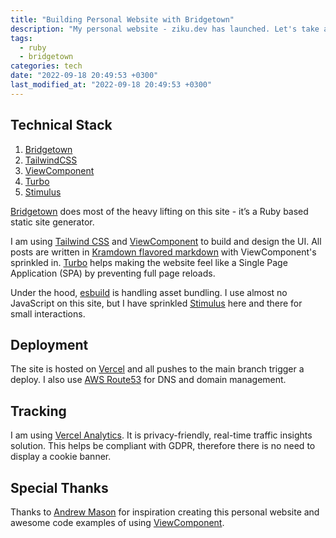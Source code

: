 ```yaml
---
title: "Building Personal Website with Bridgetown"
description: "My personal website - ziku.dev has launched. Let's take a look what is under the hood."
tags:
  - ruby
  - bridgetown
categories: tech
date: "2022-09-18 20:49:53 +0300"
last_modified_at: "2022-09-18 20:49:53 +0300"
---
```


## Technical Stack

1. [Bridgetown](https://www.bridgetownrb.com)
2. [TailwindCSS](https://tailwindcss.com/)
3. [ViewComponent](https://viewcomponent.org/)
4. [Turbo](https://turbo.hotwired.dev/)
5. [Stimulus](https://stimulus.hotwired.dev/)

[Bridgetown](https://www.bridgetownrb.com) does most of the heavy lifting on this site - it’s a Ruby based static site generator.

I am using [Tailwind CSS](https://tailwindcss.com/) and [ViewComponent](https://viewcomponent.org/) to build and design the UI. All posts are written in [Kramdown flavored markdown](https://kramdown.gettalong.org) with ViewComponent's sprinkled in. [Turbo](https://turbo.hotwired.dev/) helps making the website feel like a Single Page Application (SPA) by preventing full page reloads.

Under the hood, [esbuild](https://esbuild.github.io/) is handling asset bundling. I use almost no JavaScript on this site, but I have sprinkled [Stimulus](https://stimulus.hotwired.dev/) here and there for small interactions.

## Deployment

The site is hosted on [Vercel](https://vercel.com/) and all pushes to the main branch trigger a deploy. I also use [AWS Route53](https://aws.amazon.com/route53/) for DNS and domain management.

## Tracking

I am using [Vercel Analytics](https://vercel.com/analytics). It is privacy-friendly, real-time traffic insights solution. This helps be compliant with GDPR, therefore there is no need to display a cookie banner.

## Special Thanks

Thanks to [Andrew Mason](https://github.com/andrewmcodes) for inspiration creating this personal website and awesome code examples of using [ViewComponent](https://viewcomponent.org/).
